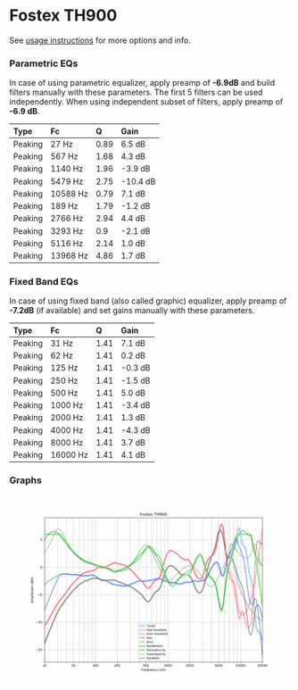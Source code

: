 # Fostex TH900
See [usage instructions](https://github.com/jaakkopasanen/AutoEq#usage) for more options and info.

### Parametric EQs
In case of using parametric equalizer, apply preamp of **-6.9dB** and build filters manually
with these parameters. The first 5 filters can be used independently.
When using independent subset of filters, apply preamp of **-6.9 dB**.

| Type    | Fc       |    Q | Gain     |
|:--------|:---------|:-----|:---------|
| Peaking | 27 Hz    | 0.89 | 6.5 dB   |
| Peaking | 567 Hz   | 1.68 | 4.3 dB   |
| Peaking | 1140 Hz  | 1.96 | -3.9 dB  |
| Peaking | 5479 Hz  | 2.75 | -10.4 dB |
| Peaking | 10588 Hz | 0.79 | 7.1 dB   |
| Peaking | 189 Hz   | 1.79 | -1.2 dB  |
| Peaking | 2766 Hz  | 2.94 | 4.4 dB   |
| Peaking | 3293 Hz  | 0.9  | -2.1 dB  |
| Peaking | 5116 Hz  | 2.14 | 1.0 dB   |
| Peaking | 13968 Hz | 4.86 | 1.7 dB   |

### Fixed Band EQs
In case of using fixed band (also called graphic) equalizer, apply preamp of **-7.2dB**
(if available) and set gains manually with these parameters.

| Type    | Fc       |    Q | Gain    |
|:--------|:---------|:-----|:--------|
| Peaking | 31 Hz    | 1.41 | 7.1 dB  |
| Peaking | 62 Hz    | 1.41 | 0.2 dB  |
| Peaking | 125 Hz   | 1.41 | -0.3 dB |
| Peaking | 250 Hz   | 1.41 | -1.5 dB |
| Peaking | 500 Hz   | 1.41 | 5.0 dB  |
| Peaking | 1000 Hz  | 1.41 | -3.4 dB |
| Peaking | 2000 Hz  | 1.41 | 1.3 dB  |
| Peaking | 4000 Hz  | 1.41 | -4.3 dB |
| Peaking | 8000 Hz  | 1.41 | 3.7 dB  |
| Peaking | 16000 Hz | 1.41 | 4.1 dB  |

### Graphs
![](./Fostex%20TH900.png)